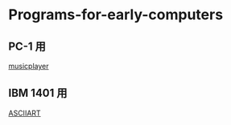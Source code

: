 # Programs-for-early-computers

## PC-1 用

[musicplayer](musicplayer.md)

## IBM 1401 用

[ASCIIART](asciiart1401.md)
